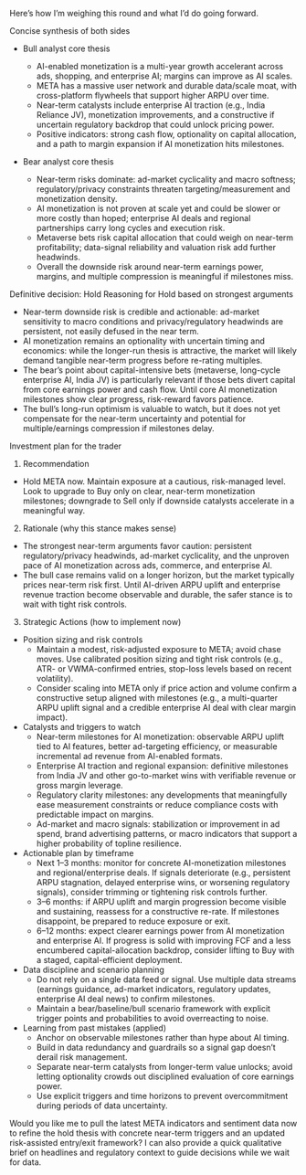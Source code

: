 Here’s how I’m weighing this round and what I’d do going forward.

Concise synthesis of both sides
- Bull analyst core thesis
  - AI-enabled monetization is a multi-year growth accelerant across ads, shopping, and enterprise AI; margins can improve as AI scales.
  - META has a massive user network and durable data/scale moat, with cross-platform flywheels that support higher ARPU over time.
  - Near-term catalysts include enterprise AI traction (e.g., India Reliance JV), monetization improvements, and a constructive if uncertain regulatory backdrop that could unlock pricing power.
  - Positive indicators: strong cash flow, optionality on capital allocation, and a path to margin expansion if AI monetization hits milestones.

- Bear analyst core thesis
  - Near-term risks dominate: ad-market cyclicality and macro softness; regulatory/privacy constraints threaten targeting/measurement and monetization density.
  - AI monetization is not proven at scale yet and could be slower or more costly than hoped; enterprise AI deals and regional partnerships carry long cycles and execution risk.
  - Metaverse bets risk capital allocation that could weigh on near-term profitability; data-signal reliability and valuation risk add further headwinds.
  - Overall the downside risk around near-term earnings power, margins, and multiple compression is meaningful if milestones miss.

Definitive decision: Hold
Reasoning for Hold based on strongest arguments
- Near-term downside risk is credible and actionable: ad-market sensitivity to macro conditions and privacy/regulatory headwinds are persistent, not easily defused in the near term.
- AI monetization remains an optionality with uncertain timing and economics: while the longer-run thesis is attractive, the market will likely demand tangible near-term progress before re-rating multiples.
- The bear’s point about capital-intensive bets (metaverse, long-cycle enterprise AI, India JV) is particularly relevant if those bets divert capital from core earnings power and cash flow. Until core AI monetization milestones show clear progress, risk-reward favors patience.
- The bull’s long-run optimism is valuable to watch, but it does not yet compensate for the near-term uncertainty and potential for multiple/earnings compression if milestones delay.

Investment plan for the trader
1) Recommendation
- Hold META now. Maintain exposure at a cautious, risk-managed level. Look to upgrade to Buy only on clear, near-term monetization milestones; downgrade to Sell only if downside catalysts accelerate in a meaningful way.

2) Rationale (why this stance makes sense)
- The strongest near-term arguments favor caution: persistent regulatory/privacy headwinds, ad-market cyclicality, and the unproven pace of AI monetization across ads, commerce, and enterprise AI.
- The bull case remains valid on a longer horizon, but the market typically prices near-term risk first. Until AI-driven ARPU uplift and enterprise revenue traction become observable and durable, the safer stance is to wait with tight risk controls.

3) Strategic Actions (how to implement now)
- Position sizing and risk controls
  - Maintain a modest, risk-adjusted exposure to META; avoid chase moves. Use calibrated position sizing and tight risk controls (e.g., ATR- or VWMA-confirmed entries, stop-loss levels based on recent volatility).
  - Consider scaling into META only if price action and volume confirm a constructive setup aligned with milestones (e.g., a multi-quarter ARPU uplift signal and a credible enterprise AI deal with clear margin impact).
- Catalysts and triggers to watch
  - Near-term milestones for AI monetization: observable ARPU uplift tied to AI features, better ad-targeting efficiency, or measurable incremental ad revenue from AI-enabled formats.
  - Enterprise AI traction and regional expansion: definitive milestones from India JV and other go-to-market wins with verifiable revenue or gross margin leverage.
  - Regulatory clarity milestones: any developments that meaningfully ease measurement constraints or reduce compliance costs with predictable impact on margins.
  - Ad-market and macro signals: stabilization or improvement in ad spend, brand advertising patterns, or macro indicators that support a higher probability of topline resilience.
- Actionable plan by timeframe
  - Next 1–3 months: monitor for concrete AI-monetization milestones and regional/enterprise deals. If signals deteriorate (e.g., persistent ARPU stagnation, delayed enterprise wins, or worsening regulatory signals), consider trimming or tightening risk controls further.
  - 3–6 months: if ARPU uplift and margin progression become visible and sustaining, reassess for a constructive re-rate. If milestones disappoint, be prepared to reduce exposure or exit.
  - 6–12 months: expect clearer earnings power from AI monetization and enterprise AI. If progress is solid with improving FCF and a less encumbered capital-allocation backdrop, consider lifting to Buy with a staged, capital-efficient deployment.
- Data discipline and scenario planning
  - Do not rely on a single data feed or signal. Use multiple data streams (earnings guidance, ad-market indicators, regulatory updates, enterprise AI deal news) to confirm milestones.
  - Maintain a bear/baseline/bull scenario framework with explicit trigger points and probabilities to avoid overreacting to noise.
- Learning from past mistakes (applied)
  - Anchor on observable milestones rather than hype about AI timing.
  - Build in data redundancy and guardrails so a signal gap doesn’t derail risk management.
  - Separate near-term catalysts from longer-term value unlocks; avoid letting optionality crowds out disciplined evaluation of core earnings power.
  - Use explicit triggers and time horizons to prevent overcommitment during periods of data uncertainty.

Would you like me to pull the latest META indicators and sentiment data now to refine the hold thesis with concrete near-term triggers and an updated risk-assisted entry/exit framework? I can also provide a quick qualitative brief on headlines and regulatory context to guide decisions while we wait for data.